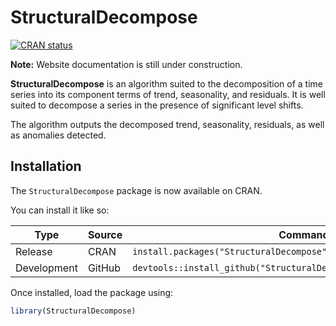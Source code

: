 
# StructuralDecompose

<!-- badges: start -->

[![CRAN
status](https://www.r-pkg.org/badges/version/StructuralDecompose)](https://CRAN.R-project.org/package=StructuralDecompose)

<!-- badges: end -->

**Note:** Website documentation is still under construction.

**StructuralDecompose** is an algorithm suited to the decomposition of a
time series into its component terms of trend, seasonality, and
residuals. It is well suited to decompose a series in the presence of
significant level shifts.

The algorithm outputs the decomposed trend, seasonality, residuals, as
well as anomalies detected.

## Installation

The `StructuralDecompose` package is now available on CRAN.

You can install it like so:

| Type        | Source | Command                                                               |
|-------------|--------|-----------------------------------------------------------------------|
| Release     | CRAN   | `install.packages("StructuralDecompose")`                             |
| Development | GitHub | `devtools::install_github("StructuralDecompose/StructuralDecompose")` |

Once installed, load the package using:

``` r
library(StructuralDecompose)
```
